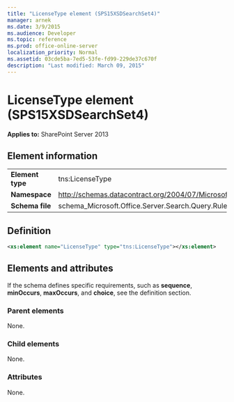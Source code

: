 ```yaml
---
title: "LicenseType element (SPS15XSDSearchSet4)"
manager: arnek
ms.date: 3/9/2015
ms.audience: Developer
ms.topic: reference
ms.prod: office-online-server
localization_priority: Normal
ms.assetid: 03cde5ba-7ed5-53fe-fd99-229de37c670f
description: "Last modified: March 09, 2015"
---
```


# LicenseType element (SPS15XSDSearchSet4)

**Applies to:** SharePoint Server 2013
  
## Element information

|||
|:-----|:-----|
|**Element type** <br/> |tns:LicenseType  <br/> |
|**Namespace** <br/> |http://schemas.datacontract.org/2004/07/Microsoft.Office.Server.Search.Query.Rules  <br/> |
|**Schema file** <br/> |schema_Microsoft.Office.Server.Search.Query.Rules.xsd  <br/> |
   
## Definition

```XML
<xs:element name="LicenseType" type="tns:LicenseType"></xs:element>

```

## Elements and attributes

If the schema defines specific requirements, such as **sequence**, **minOccurs**, **maxOccurs**, and **choice**, see the definition section. 
  
### Parent elements

None.
  
### Child elements

None.
  
### Attributes

None.
  

